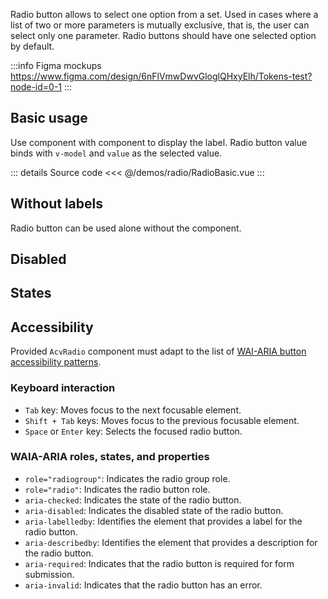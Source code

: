 Radio button allows to select one option from a set.
Used in cases where a list of two or more parameters is mutually exclusive,
that is, the user can select only one parameter.
Radio buttons should have one selected option by default.

:::info Figma mockups
https://www.figma.com/design/6nFlVmwDwvGloglQHxyElh/Tokens-test?node-id=0-1
:::

## Basic usage

Use <AcvRadio /> component with <FormLabel /> component to display the label.
Radio button value binds with `v-model` and `value` as the selected value.

<RadioBasic />

::: details Source code
<<< @/demos/radio/RadioBasic.vue
:::

## Without labels

Radio button can be used alone without the <FormLabel /> component.

<RadioSimple />

## Disabled

<RadioDisabled />

## States

<RadioStates />

## Accessibility

Provided `AcvRadio` component must adapt to the list of
[WAI-ARIA button accessibility patterns](https://www.w3.org/WAI/ARIA/apg/patterns/radio/).

### Keyboard interaction

- `Tab` key: Moves focus to the next focusable element.
- `Shift + Tab` keys: Moves focus to the previous focusable element.
- `Space` or `Enter` key: Selects the focused radio button.

### WAIA-ARIA roles, states, and properties

- `role="radiogroup"`: Indicates the radio group role.
- `role="radio"`: Indicates the radio button role.
- `aria-checked`: Indicates the state of the radio button.
- `aria-disabled`: Indicates the disabled state of the radio button.
- `aria-labelledby`: Identifies the element that provides a label for the radio button.
- `aria-describedby`: Identifies the element that provides a description for the radio button.
- `aria-required`: Indicates that the radio button is required for form submission.
- `aria-invalid`: Indicates that the radio button has an error.
